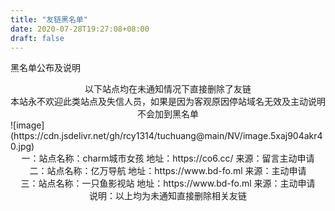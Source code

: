 ```yaml
---
title: "友链黑名单"
date: 2020-07-28T19:27:08+08:00
draft: false
---
```


黑名单公布及说明

<center>以下站点均在未通知情况下直接删除了友链</center>

<center>本站永不欢迎此类站点及失信人员，如果是因为客观原因停站域名无效及主动说明不会加到黑名单
</center>
![image](https://cdn.jsdelivr.net/gh/rcy1314/tuchuang@main/NV/image.5xaj904akr40.jpg)

 

<center>一：站点名称：charm城市女孩 地址：https://co6.cc/  来源：留言主动申请 </center>

<center>二：站点名称：亿万导航  地址：https://www.bd-fo.ml  来源：主动申请 </center>

<center>三：站点名称：一只鱼影视站  地址：https://www.bd-fo.ml  来源：主动申请  </center>

<center>说明：以上均为未通知直接删除相关友链</center>

